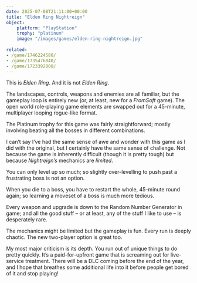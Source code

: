 ```yaml
---
date: 2025-07-08T21:11:00+00:00
title: "Elden Ring Nightreign"
object:
    platform: "PlayStation"
    trophy: "platinum"
    image: "/images/games/elden-ring-nightreign.jpg"
    
related:
- /game/1746224580/
- /game/1735476840/
- /game/1723392000/
---
```


This is *Elden Ring*. And it is not *Elden Ring*.

The landscapes, controls, weapons and enemies are all familiar, but the gameplay loop is entirely new (or, at least, new for a *FromSoft* game). The open world role-playing game elements are swapped out for a 45-minute, multiplayer looping rogue-like format.

The Platinum trophy for this game was fairly straightforward; mostly involving beating all the bosses in different combinations. 

I can’t say I’ve had the same sense of awe and wonder with this game as I did with the original, but I certainly have the same sense of challenge. Not because the game is inherently difficult (though it is pretty tough) but because *Nightreign’s* mechanics are *limited*.

You can only level up so much; so slightly over-levelling to push past a frustrating boss is not an option.

When you die to a boss, you have to restart the whole, 45-minute round again; so learning a moveset of a boss is much more tedious.

Every weapon and upgrade is down to the Random Number Generator in game; and all the good stuff – or at least, any of the stuff I like to use – is desperately rare.

The mechanics might be limited but the gameplay is fun. Every run is deeply chaotic. The new two-player option is great too.

My most major criticism is its depth. You run out of unique things to do pretty quickly. It’s a paid-for-upfront game that is screaming out for live-service treatment. There will be a DLC coming before the end of the year, and I hope that breathes some additional life into it before people get bored of it and stop playing!